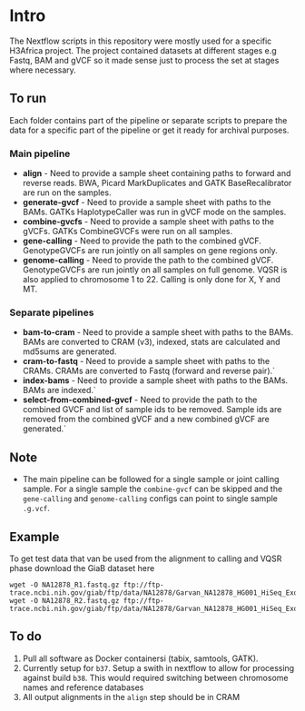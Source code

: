 # Intro

The Nextflow scripts in this repository were mostly used for a specific H3Africa project. The project contained datasets at different stages e.g Fastq, BAM and gVCF so it made sense just to process the set at stages where necessary.

## To run

Each folder contains part of the pipeline or separate scripts to prepare the data for a specific part of the pipeline or get it ready for archival purposes.


### Main pipeline
* **align** - Need to provide a sample sheet containing paths to forward and reverse reads. BWA, Picard MarkDuplicates and GATK BaseRecalibrator are run on the samples.
* **generate-gvcf** - Need to provide a sample sheet with paths to the BAMs. GATKs HaplotypeCaller was run in gVCF mode on the samples.
* **combine-gvcfs** - Need to provide a sample sheet with paths to the gVCFs. GATKs CombineGVCFs were run on all samples.
* **gene-calling** - Need to provide the path to the combined gVCF. GenotypeGVCFs are run jointly on all samples on gene regions only.
* **genome-calling** - Need to provide the path to the combined gVCF. GenotypeGVCFs are run jointly on all samples on full genome. VQSR is also applied to chromosome 1 to 22. Calling is only done for X, Y and MT.

### Separate pipelines
* **bam-to-cram** - Need to provide a sample sheet with paths to the BAMs. BAMs are converted to CRAM (v3), indexed, stats are calculated and md5sums are generated.
* **cram-to-fastq** - Need to provide a sample sheet with paths to the CRAMs. CRAMs are converted to Fastq (forward and reverse pair).`
* **index-bams** - Need to provide a sample sheet with paths to the BAMs. BAMs are indexed.`
* **select-from-combined-gvcf** - Need to provide the path to the combined GVCF and list of sample ids to be removed. Sample ids are removed from the combined gVCF and a new combined gVCF are generated.`

## Note
* The main pipeline can be followed for a single sample or joint calling sample. For a single sample the `combine-gvcf` can be skipped and the `gene-calling` and `genome-calling` configs can point to single sample `.g.vcf`. 

## Example
To get test data that van be used from the alignment to calling and VQSR phase download the GiaB dataset here
```
wget -O NA12878_R1.fastq.gz ftp://ftp-trace.ncbi.nih.gov/giab/ftp/data/NA12878/Garvan_NA12878_HG001_HiSeq_Exome/NIST7035_TAAGGCGA_L001_R1_001.fastq.gz
wget -O NA12878_R2.fastq.gz ftp://ftp-trace.ncbi.nih.gov/giab/ftp/data/NA12878/Garvan_NA12878_HG001_HiSeq_Exome/NIST7035_TAAGGCGA_L001_R2_001.fastq.gz
```

## To do
1. Pull all software as Docker containersi (tabix, samtools, GATK). 
1. Currently setup for `b37`. Setup a swith in nextflow to allow for processing against build `b38`. This would required switching between chromosome names and reference databases
1. All output alignments in the `align` step should be in CRAM
